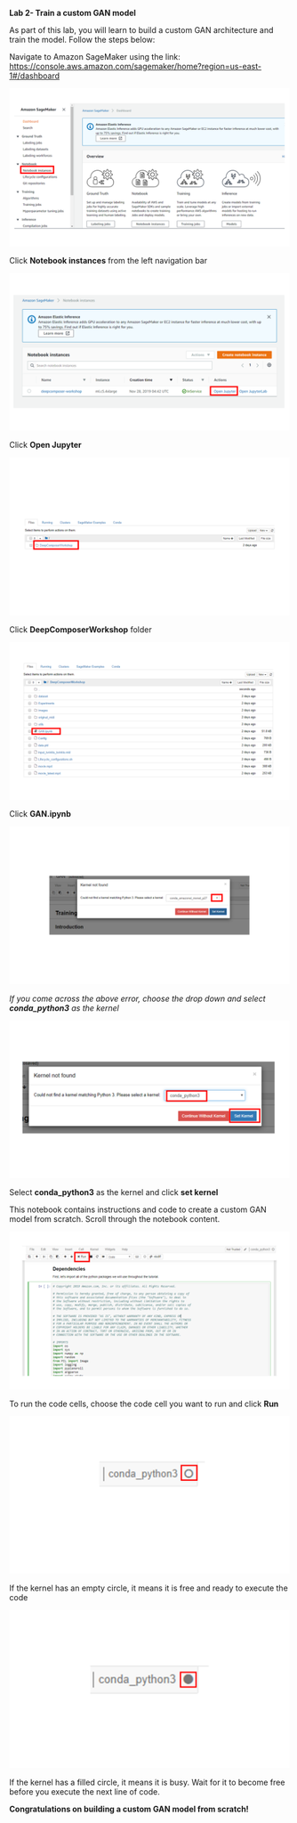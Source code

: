 **Lab 2- Train a custom GAN model**

As part of this lab, you will learn to build a custom GAN architecture and train the model. Follow the steps below:

Navigate to Amazon SageMaker using the link: https://console.aws.amazon.com/sagemaker/home?region=us-east-1#/dashboard

![notebook-instance](images/notebook-instance.PNG)

Click **Notebook instances** from the left navigation bar

![open-instance](images/open-instance.PNG)

Click **Open Jupyter**

![open-notebook](images/open-notebook.PNG)

Click **DeepComposerWorkshop** folder

![GAN-notebook](images/GAN-notebook.PNG)

Click **GAN.ipynb**

![kernel-error](images/kernel-error.PNG)

*If you come across the above error, choose the drop down and select **conda_python3** as the kernel*

![set-kernel](images/set-kernel.PNG)

Select **conda_python3** as the kernel and click **set kernel**

This notebook contains instructions and code to create a custom GAN model from scratch. Scroll through the notebook content.

![run-notebook](images/run-notebook.PNG)

To run the code cells, choose the code cell you want to run and click **Run**

![kernel-empty](images/kernel-empty.png)

If the kernel has an empty circle, it means it is free and ready to execute the code 

![kernel-busy](images/kernel-busy.png)

If the kernel has a filled circle, it means it is busy. Wait for it to become free before you execute the next line of code.

**Congratulations on building a custom GAN model from scratch!** 
